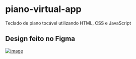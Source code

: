 # piano-virtual-app
Teclado de piano tocável utilizando HTML, CSS e JavaScript
## Design feito no Figma
[![image](https://user-images.githubusercontent.com/58087344/118174390-1ed45480-b405-11eb-9b90-c002f9427b96.png)](https://www.figma.com/file/flJl8BO3qUk1rcwzLFCKqY/Untitled?node-id=2%3A0)
